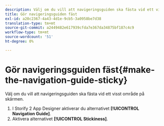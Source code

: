 ```yaml
---
description: Välj om du vill att navigeringsguiden ska fästa vid ett visst område på skärmen.
title: Gör navigeringsguiden fäst
exl-id: a20c2367-4a43-4d1e-9cb5-3a0958be7d38
translation-type: tm+mt
source-git-commit: a2449482e617939cfda7e367da34875bf187c4c9
workflow-type: tm+mt
source-wordcount: '51'
ht-degree: 0%

---
```


# Gör navigeringsguiden fäst{#make-the-navigation-guide-sticky}

Välj om du vill att navigeringsguiden ska fästa vid ett visst område på skärmen.

1. I Storify 2 App Designer aktiverar du alternativet **[!UICONTROL Navigation Guide]**.
1. Aktivera alternativet **[!UICONTROL Stickiness]**.
